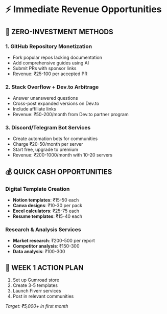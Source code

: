# ⚡ Immediate Revenue Opportunities

## 🎯 **ZERO-INVESTMENT METHODS**

### 1. **GitHub Repository Monetization**
- Fork popular repos lacking documentation
- Add comprehensive guides using AI
- Submit PRs with sponsor links
- Revenue: ₹25-100 per accepted PR

### 2. **Stack Overflow + Dev.to Arbitrage**
- Answer unanswered questions
- Cross-post expanded versions on Dev.to
- Include affiliate links
- Revenue: ₹50-200/month from Dev.to partner program

### 3. **Discord/Telegram Bot Services**
- Create automation bots for communities
- Charge ₹20-50/month per server
- Start free, upgrade to premium
- Revenue: ₹200-1000/month with 10-20 servers

## 💰 **QUICK CASH OPPORTUNITIES**

### Digital Template Creation
- **Notion templates**: ₹15-50 each
- **Canva designs**: ₹10-30 per pack
- **Excel calculators**: ₹25-75 each
- **Resume templates**: ₹15-40 each

### Research & Analysis Services
- **Market research**: ₹200-500 per report
- **Competitor analysis**: ₹150-300
- **Data analysis**: ₹100-300

## 🎯 **WEEK 1 ACTION PLAN**
1. Set up Gumroad store
2. Create 3-5 templates
3. Launch Fiverr services
4. Post in relevant communities

*Target: ₹5,000+ in first month*
